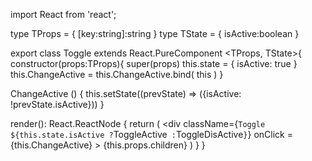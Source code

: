 import React from 'react';

type TProps = {
    [key:string]:string
}
type TState = {
    isActive:boolean
}

export class Toggle extends React.PureComponent <TProps, TState>{
  constructor(props:TProps){
    super(props)
    this.state = {
      isActive: true
    }
    this.ChangeActive = this.ChangeActive.bind( this )
  }
  
  ChangeActive () {
    this.setState((prevState) => ({isActive: !prevState.isActive}))
  }

  render(): React.ReactNode {
    return (
      <div 
        className={`Toggle ${this.state.isActive ?`ToggleActive` :`ToggleDisActive`}`}
        onClick = {this.ChangeActive}
      >
        {this.props.children}
      </div>
    )
  }
}